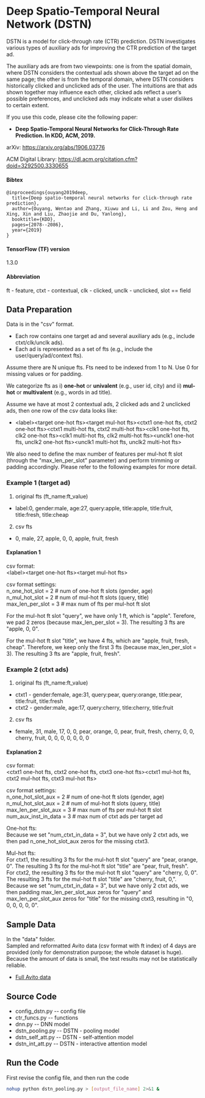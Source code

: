 # Deep Spatio-Temporal Neural Network (DSTN)

DSTN is a model for click-through rate (CTR) prediction. DSTN investigates various types of auxiliary ads for improving the CTR prediction of the target ad.

The auxiliary ads are from two viewpoints: one is from the spatial domain, where DSTN considers the contextual ads shown above the target ad on the same page; the other is from the temporal domain, where DSTN considers historically clicked and unclicked ads of the user. The intuitions are that ads shown together may influence each other, clicked ads reflect a user’s possible preferences, and unclicked ads may indicate what a user dislikes to certain extent.

If you use this code, please cite the following paper:
* **Deep Spatio-Temporal Neural Networks for Click-Through Rate Prediction. In KDD, ACM, 2019.**

arXiv: https://arxiv.org/abs/1906.03776

ACM Digital Library: https://dl.acm.org/citation.cfm?doid=3292500.3330655

#### Bibtex
```
@inproceedings{ouyang2019deep,
  title={Deep spatio-temporal neural networks for click-through rate prediction},
  author={Ouyang, Wentao and Zhang, Xiuwu and Li, Li and Zou, Heng and Xing, Xin and Liu, Zhaojie and Du, Yanlong},
  booktitle={KDD},
  pages={2078--2086},
  year={2019}
}
```

#### TensorFlow (TF) version
1.3.0

#### Abbreviation
ft - feature, ctxt - contextual, clk - clicked, unclk - unclicked, slot == field

## Data Preparation
Data is in the "csv" format.
* Each row contains one target ad and several auxiliary ads (e.g., include ctxt/clk/unclk ads).
* Each ad is represented as a set of fts (e.g., include the user/query/ad/context fts).

Assume there are N unique fts. Fts need to be indexed from 1 to N. Use 0 for missing values or for padding.

We categorize fts as i) **one-hot** or **univalent** (e.g., user id, city) and ii) **mul-hot** or **multivalent** (e.g., words in ad title).

Assume we have at most 2 contextual ads, 2 clicked ads and 2 unclicked ads, then one row of the csv data looks like:
* \<label\>\<target one-hot fts\>\<target mul-hot fts\>\<ctxt1 one-hot fts, ctxt2 one-hot fts\>\<ctxt1 multi-hot fts, ctxt2 multi-hot fts\>\<clk1 one-hot fts, clk2 one-hot fts\>\<clk1 multi-hot fts, clk2 multi-hot fts\>\<unclk1 one-hot fts, unclk2 one-hot fts\>\<unclk1 multi-hot fts, unclk2 multi-hot fts\>

We also need to define the max number of features per mul-hot ft slot (through the "max_len_per_slot" parameter) and perform trimming or padding accordingly. Please refer to the following examples for more detail.

### Example 1 (target ad)
1) original fts (ft_name:ft_value)
* label:0, gender:male, age:27, query:apple, title:apple, title:fruit, title:fresh, title:cheap
2) csv fts
* 0, male, 27, apple, 0, 0, apple, fruit, fresh

#### Explanation 1
csv format:\
\<label\>\<target one-hot fts\>\<target mul-hot fts\>

csv format settings:\
n_one_hot_slot = 2 # num of one-hot ft slots (gender, age)\
n_mul_hot_slot = 2 # num of mul-hot ft slots (query, title)\
max_len_per_slot = 3 # max num of fts per mul-hot ft slot

For the mul-hot ft slot "query", we have only 1 ft, which is "apple". Terefore, we pad 2 zeros (because max_len_per_slot = 3). The resulting 3 fts are "apple, 0, 0".

For the mul-hot ft slot "title", we have 4 fts, which are "apple, fruit, fresh, cheap". Therefore, we keep only the first 3 fts (because max_len_per_slot = 3). The resulting 3 fts are "apple, fruit, fresh".

### Example 2 (ctxt ads)
1) original fts (ft_name:ft_value)
* ctxt1 - gender:female, age:31, query:pear, query:orange, title:pear, title:fruit, title:fresh
* ctxt2 - gender:male, age:17, query:cherry, title:cherry, title:fruit
2) csv fts
* female, 31, male, 17, 0, 0, pear, orange, 0, pear, fruit, fresh, cherry, 0, 0, cherry, fruit, 0, 0, 0, 0, 0, 0, 0

#### Explanation 2
csv format:\
\<ctxt1 one-hot fts, ctxt2 one-hot fts, ctxt3 one-hot fts\>\<ctxt1 mul-hot fts, ctxt2 mul-hot fts, ctxt3 mul-hot fts\>

csv format settings:\
n_one_hot_slot_aux = 2 # num of one-hot ft slots (gender, age)\
n_mul_hot_slot_aux = 2 # num of mul-hot ft slots (query, title)\
max_len_per_slot_aux = 3 # max num of fts per mul-hot ft slot\
num_aux_inst_in_data = 3 # max num of ctxt ads per target ad

One-hot fts:\
Because we set "num_ctxt_in_data = 3", but we have only 2 ctxt ads, we then pad n_one_hot_slot_aux zeros for the missing ctxt3.

Mul-hot fts:\
For ctxt1, the resulting 3 fts for the mul-hot ft slot "query" are "pear, orange, 0".
The resulting 3 fts for the mul-hot ft slot "title" are "pear, fruit, fresh". \
For ctxt2, the resulting 3 fts for the mul-hot ft slot "query" are "cherry, 0, 0".
The resulting 3 fts for the mul-hot ft slot "title" are "cherry, fruit, 0,".
Because we set "num_ctxt_in_data = 3", but we have only 2 ctxt ads, we then padding max_len_per_slot_aux zeros for "query" and max_len_per_slot_aux zeros for "title" for the missing ctxt3, resulting in "0, 0, 0, 0, 0, 0".

## Sample Data
In the "data" folder.\
Sampled and reformatted Avito data (csv format with ft index) of 4 days are provided (only for demonstration purpose; the whole dataset is huge). \
Because the amount of data is small, the test results may not be statistically reliable.
* [Full Avito data](https://www.kaggle.com/c/avito-context-ad-clicks/data)

## Source Code
* config_dstn.py -- config file
* ctr_funcs.py -- functions
* dnn.py -- DNN model
* dstn_pooling.py -- DSTN - pooling model
* dstn_self_att.py -- DSTN - self-attention model
* dstn_int_att.py -- DSTN - interactive attention model

## Run the Code
First revise the config file, and then run the code
```bash
nohup python dstn_pooling.py > [output_file_name] 2>&1 &
```
